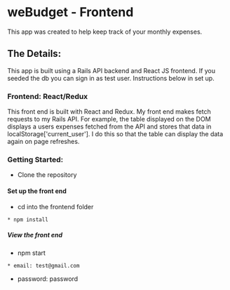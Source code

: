# weBudget - Frontend 
This app was created to help keep track of your monthly expenses.

## The Details:

This app is built using a Rails API backend and React JS frontend. If you seeded the db you can sign in as test user. Instructions below in set up.


### Frontend: React/Redux
This front end is built with React and Redux. My front end makes fetch requests to my Rails API. For example, the table displayed on the DOM displays a users expenses fetched from the API and stores that data in localStorage['current_user']. I do this so that the table can display the data again on page refreshes. 

### Getting Started:

* Clone the repository

#### Set up the front end

* cd into the frontend folder
```
* npm install
```
##### View the front end

* npm start
```
* email: test@gmail.com
```
* password: password
```
